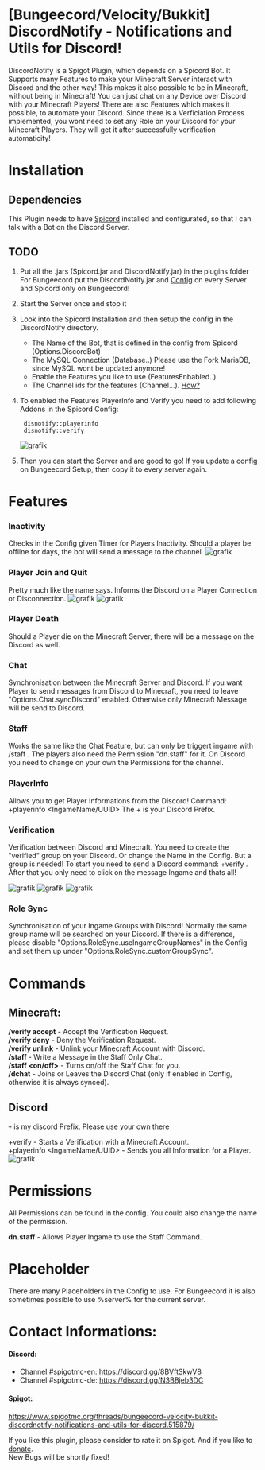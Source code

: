 # [Bungeecord/Velocity/Bukkit] DiscordNotify - Notifications and Utils for Discord!
DiscordNotify is a Spigot Plugin, which depends on a Spicord Bot. It Supports many Features to make your Minecraft Server interact with Discord and the other way! This makes it also possible to be in Minecraft, without being in Minecraft! You can just chat on any Device over Discord with your Minecraft Players! There are also Features which makes it possible, to automate your Discord. Since there is a Verficiation Process implemented, you wont need to set any Role on your Discord for your Minecraft Players. They will get it after successfully verification automaticity!

# Installation
## Dependencies
This Plugin needs to have [Spicord](https://www.spigotmc.org/resources/spicord.64918/) installed and configurated, so that I can talk with a Bot on the Discord Server.

## TODO
1. Put all the .jars (Spicord.jar and DiscordNotify.jar) in the plugins folder
   For Bungeecord put the DiscordNotify.jar and [Config](https://github.com/TrueMB/DiscordNotify/blob/main/src/main/resources/config.yml) on every Server and Spicord only on Bungeecord!
2. Start the Server once and stop it
3. Look into the Spicord Installation and then setup the config in the DiscordNotify directory.
   - The Name of the Bot, that is defined in the config from Spicord (Options.DiscordBot)
   - The MySQL Connection (Database..) Please use the Fork MariaDB, since MySQL wont be updated anymore!
   - Enable the Features you like to use (FeaturesEnbabled..)
   - The Channel ids for the features (Channel...). [How?](https://support.discord.com/hc/en-us/articles/206346498-Where-can-I-find-my-User-Server-Message-ID-)
4. To enabled the Features PlayerInfo and Verify you need to add following Addons in the Spicord Config:
   ```
    disnotify::playerinfo
    disnotify::verify
   ```
   ![grafik](https://user-images.githubusercontent.com/25579052/165936442-1d0c0dfc-b547-4a77-a9f7-072813dd4707.png)

5. Then you can start the Server and are good to go!
If you update a config on Bungeecord Setup, then copy it to every server again.

# Features
### Inactivity
Checks in the Config given Timer for Players Inactivity. Should a player be offline for days, the bot will send a message to the channel.
![grafik](https://user-images.githubusercontent.com/25579052/165936523-99b41fb8-94ac-439c-8331-98b2ccb1eb4e.png)

### Player Join and Quit
Pretty much like the name says. Informs the Discord on a Player Connection or Disconnection.
![grafik](https://user-images.githubusercontent.com/25579052/165936568-3ee12b4f-af49-4f04-8868-5c17e60523e0.png)
![grafik](https://user-images.githubusercontent.com/25579052/165936723-adde1f14-d371-48ef-8a65-0e0c46c5c354.png)

### Player Death
Should a Player die on the Minecraft Server, there will be a message on the Discord as well.

### Chat
Synchronisation between the Minecraft Server and Discord. If you want Player to send messages from Discord to Minecraft, you need to leave "Options.Chat.syncDiscord" enabled. Otherwise only Minecraft Message will be send to Discord.

### Staff
Works the same like the Chat Feature, but can only be triggert ingame with /staff <message>. The players also need the Permission "dn.staff" for it. On Discord you need to change on your own the Permissions for the channel.

### PlayerInfo
Allows you to get Player Informations from the Discord!
Command: +playerinfo <IngameName/UUID>
The + is your Discord Prefix.

### Verification
Verification between Discord and Minecraft. You need to create the "verified" group on your Discord. Or change the Name in the Config. But a group is needed! To start you need to send a Discord command: +verify <IngameName>. After that you only need to click on the message Ingame and thats all!

![grafik](https://user-images.githubusercontent.com/25579052/165936779-6ddf990e-4fd6-49f1-8438-38ec9890e6c3.png)
![grafik](https://user-images.githubusercontent.com/25579052/165936961-cf71319c-8361-4f86-ac13-aee77a17d402.png)
![grafik](https://user-images.githubusercontent.com/25579052/165936829-70d15ed6-a3da-4efd-94f9-d54633b3b87c.png)

### Role Sync
Synchronisation of your Ingame Groups with Discord! Normally the same group name will be searched on your Discord. If there is a difference, please disable "Options.RoleSync.useIngameGroupNames" in the Config and set them up under "Options.RoleSync.customGroupSync".

# Commands
## Minecraft:
**/verify accept** - Accept the Verification Request.<br />
**/verify deny** - Deny the Verification Request.<br />
**/verify unlink** - Unlink your Minecraft Account with Discord.<br />
**/staff <Message>** - Write a Message in the Staff Only Chat.<br />
**/staff <on/off>** - Turns on/off the Staff Chat for you.<br />
**/dchat** - Joins or Leaves the Discord Chat (only if enabled in Config, otherwise it is always synced).<br />

## Discord
```+``` is my discord Prefix. Please use your own there

+verify <IngameName> - Starts a Verification with a Minecraft Account.<br />
+playerinfo <IngameName/UUID> - Sends you all Information for a Player.<br />
![grafik](https://user-images.githubusercontent.com/25579052/165936866-17aff281-d173-4e39-ad03-7c56b7d92b7c.png)

# Permissions
All Permissions can be found in the config. You could also change the name of the permission.
  
**dn.staff** - Allows Player Ingame to use the Staff Command.

# Placeholder
There are many Placeholders in the Config to use.
For Bungeecord it is also sometimes possible to use %server% for the current server.

# Contact Informations:
#### Discord:
 - Channel #spigotmc-en: https://discord.gg/8BVftSkwV8
 - Channel #spigotmc-de: https://discord.gg/N3BBjeb3DC

#### Spigot: 
https://www.spigotmc.org/threads/bungeecord-velocity-bukkit-discordnotify-notifications-and-utils-for-discord.515879/

If you like this plugin, please consider to rate it on Spigot. And if you like to [donate](paypal.me/truemb).<br />
New Bugs will be shortly fixed!
